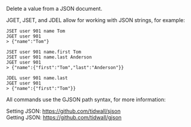 <!--
layout:  index.html
title:   JDEL - Tile38
class:   command
command: jdel
-->

Delete a value from a JSON document.

JGET, JSET, and JDEL allow for working with JSON strings, for example:

```tile38
JSET user 901 name Tom
JGET user 901
> {"name":"Tom"}

JSET user 901 name.first Tom
JSET user 901 name.last Anderson
JGET user 901
> {"name":{"first":"Tom","last":"Anderson"}}

JDEL user 901 name.last
JGET user 901
> {"name":{"first":"Tom"}}
```

All commands use the GJSON path syntax, for more information:

Setting JSON: https://github.com/tidwall/sjson  
Getting JSON: https://github.com/tidwall/gjson

